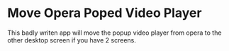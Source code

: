 # Move Opera Poped Video Player

This badly writen app will move the popup video player from opera to the other desktop screen if you have 2 screens.
